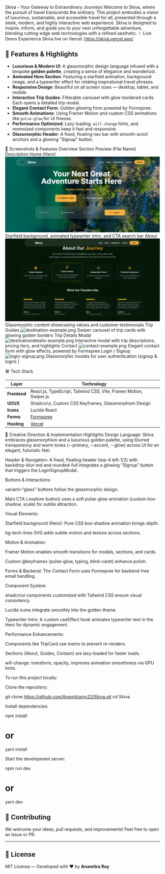 Skiva - Your Gateway to Extraordinary Journeys
Welcome to Skiva, where the pursuit of travel transcends the ordinary. 
This project embodies a vision of luxurious, sustainable, and accessible travel for all, presented through a sleek, modern, and highly interactive web experience.
Skiva is designed to inspire, inform, and guide you to your next unforgettable adventure, blending cutting-edge web technologies with a refined aesthetic.
✨ Live Demo
Experience Skiva live on Vercel:
https://skiva.vercel.app/

## 🚀 Features & Highlights

- **Luxurious & Modern UI**: A glassmorphic design language infused with a bespoke **golden palette**, creating a sense of elegance and wanderlust.
- **Animated Hero Section**: Featuring a starfield animation, background image, and a typewriter effect for rotating inspirational travel phrases.
- **Responsive Design**: Beautiful on all screen sizes — desktop, tablet, and mobile.
- **Interactive Trip Guides**: Filterable carousel with glow-bordered cards. Each opens a detailed trip modal.
- **Elegant Contact Form**: Golden glowing form powered by Formspree.
- **Smooth Animations**: Using Framer Motion and custom CSS animations like `pulse-glow` for UI finesse.
- **Performance Optimized**: Lazy loading, `will-change` hints, and memoized components keep it fast and responsive.
- **Glassmorphic Header**: A fixed, floating nav bar with smooth-scroll anchors and a glowing "Signup" button.


📸 Screenshots & Features Overview
Section	Preview (File Name)	Description
Home (Hero)	![home-example.png](public/assets/screenshots/home-example.png)	Starfield background, animated typewriter intro, and CTA search bar
About	![about-example.png](public/assets/screenshots/about-example.png)	Glassmorphic content showcasing values and customer testimonials
Trip Guides	![destination-example.png](/assets/screenshots/destination-example.png)	Swiper carousel of trip cards with glowing golden borders
Trip Details Modal	![destinationdetails-example.png](/assets/screenshots/destinationdetails-example.png)	Interactive modal with trip descriptions, pricing tiers, and highlights
Contact	![contact-example.png](/assets/screenshots/contact-example.png)	Elegant contact form with glow effects, powered by Formspree
Login / Signup	![login-signup.png](/assets/screenshots/login-signup.png)	Glassmorphic modals for user authentication (signup & login)                         |



🛠️ Tech Stack

| Layer      | Technology                                                                 |
|------------|-------------------------------------------------------------------------------|
| **Frontend** | React.js, TypeScript, Tailwind CSS, Vite, Framer Motion, Swiper.js         |
| **UI/UX**     | Shadcn/ui, Custom CSS Keyframes, Glassmorphism Design                     |
| **Icons**     | Lucide React                                                              |
| **Forms**     | [Formspree](https://formspree.io)                                         |
| **Hosting**   | [Vercel](https://vercel.com)                                              |



🎨 Creative Direction & Implementation Highlights
Design Language:
Skiva embraces glassmorphism and a luxurious golden palette, using blurred transparency and warm tones (--primary, --accent, --glow) across UI for an elegant, futuristic feel.

Header & Navigation:
A fixed, floating header (top-4 left-1/2) with backdrop-blur-md and rounded-full integrates a glowing "Signup" button that triggers the LoginSignupModal.

Buttons & Interactions:

variant="glass" buttons follow the glassmorphic design.

Main CTA (.explore-button) uses a soft pulse-glow animation (custom box-shadow, scale) for subtle attraction.

Visual Elements:

Starfield background (Hero): Pure CSS box-shadow animation brings depth.

bg-tech-lines SVG adds subtle motion and texture across sections.

Motion & Animation:

Framer Motion enables smooth transitions for modals, sections, and cards.

Custom @keyframes (pulse-glow, typing, blink-caret) enhance polish.

Forms & Backend:
The Contact Form uses Formspree for backend-free email handling.

Component System:

shadcn/ui components customized with Tailwind CSS ensure visual consistency.

Lucide icons integrate smoothly into the golden theme.

Typewriter Intro:
A custom useEffect hook animates typewriter text in the Hero for dynamic engagement.

Performance Enhancements:

Components like TripCard use memo to prevent re-renders.

Sections (About, Guides, Contact) are lazy-loaded for faster loads.

will-change: transform, opacity; improves animation smoothness via GPU hints.



To run this project locally:

Clone the repository:

git clone https://github.com/Anamitraroy22/Skiva.git
cd Skiva

Install dependencies:

npm install
# or
yarn install

Start the development server:

npm run dev
# or
yarn dev


## 🤝 Contributing
We welcome your ideas, pull requests, and improvements! Feel free to open an issue or PR.

---

## 📄 License
MIT License — Developed with ❤️ by **Anamitra Roy**
